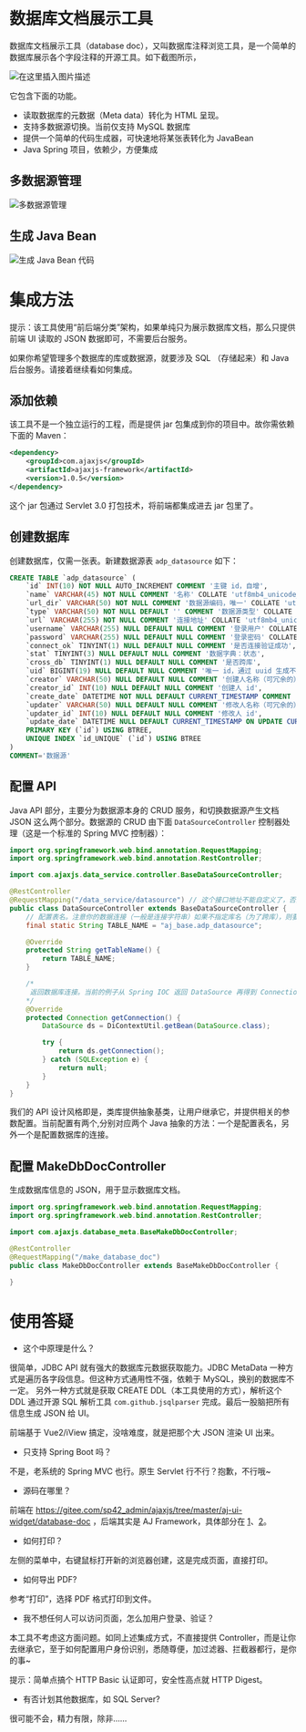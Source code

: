 # 数据库文档展示工具
数据库文档展示工具（database doc），又叫数据库注释浏览工具，是一个简单的数据库展示各个字段注释的开源工具。如下截图所示，

![在这里插入图片描述](https://img-blog.csdnimg.cn/5d8f58d6e9b845448aa861832f75dab3.png)

它包含下面的功能。

- 读取数据库的元数据（Meta data）转化为 HTML 呈现。
- 支持多数据源切换。当前仅支持 MySQL 数据库
- 提供一个简单的代码生成器，可快速地将某张表转化为 JavaBean
- Java Spring 项目，依赖少，方便集成

## 多数据源管理
![多数据源管理](https://img-blog.csdnimg.cn/39e110471b104af897a26eec2b78143c.png)

## 生成 Java Bean
![生成 Java Bean 代码](https://img-blog.csdnimg.cn/acb5f3b506ff4a0380b7f409fd01cc29.png)

# 集成方法
提示：该工具使用“前后端分类”架构，如果单纯只为展示数据库文档，那么只提供前端 UI 读取的 JSON 数据即可，不需要后台服务。

如果你希望管理多个数据库的库或数据源，就要涉及 SQL （存储起来）和 Java 后台服务。请接着继续看如何集成。

## 添加依赖
该工具不是一个独立运行的工程，而是提供 jar 包集成到你的项目中。故你需依赖下面的 Maven：

```xml
<dependency>
	<groupId>com.ajaxjs</groupId>
	<artifactId>ajaxjs-framework</artifactId>
	<version>1.0.5</version>
</dependency>
```
这个 jar 包通过 Servlet 3.0 打包技术，将前端都集成进去 jar 包里了。


## 创建数据库
创建数据库，仅需一张表。新建数据源表 `adp_datasource` 如下：

```sql
CREATE TABLE `adp_datasource` (
	`id` INT(10) NOT NULL AUTO_INCREMENT COMMENT '主键 id，自增',
	`name` VARCHAR(45) NOT NULL COMMENT '名称' COLLATE 'utf8mb4_unicode_ci',
	`url_dir` VARCHAR(50) NOT NULL COMMENT '数据源编码，唯一' COLLATE 'utf8mb4_unicode_ci',
	`type` VARCHAR(50) NOT NULL DEFAULT '' COMMENT '数据源类型' COLLATE 'utf8mb4_unicode_ci',
	`url` VARCHAR(255) NOT NULL COMMENT '连接地址' COLLATE 'utf8mb4_unicode_ci',
	`username` VARCHAR(255) NULL DEFAULT NULL COMMENT '登录用户' COLLATE 'utf8mb4_unicode_ci',
	`password` VARCHAR(255) NULL DEFAULT NULL COMMENT '登录密码' COLLATE 'utf8mb4_unicode_ci',
	`connect_ok` TINYINT(1) NULL DEFAULT NULL COMMENT '是否连接验证成功',
	`stat` TINYINT(3) NULL DEFAULT NULL COMMENT '数据字典：状态',
	`cross_db` TINYINT(1) NULL DEFAULT NULL COMMENT '是否跨库',
	`uid` BIGINT(19) NULL DEFAULT NULL COMMENT '唯一 id，通过 uuid 生成不重复 id',
	`creator` VARCHAR(50) NULL DEFAULT NULL COMMENT '创建人名称（可冗余的）' COLLATE 'utf8mb4_unicode_ci',
	`creator_id` INT(10) NULL DEFAULT NULL COMMENT '创建人 id',
	`create_date` DATETIME NOT NULL DEFAULT CURRENT_TIMESTAMP COMMENT '创建日期',
	`updater` VARCHAR(50) NULL DEFAULT NULL COMMENT '修改人名称（可冗余的）' COLLATE 'utf8mb4_unicode_ci',
	`updater_id` INT(10) NULL DEFAULT NULL COMMENT '修改人 id',
	`update_date` DATETIME NULL DEFAULT CURRENT_TIMESTAMP ON UPDATE CURRENT_TIMESTAMP COMMENT '修改日期',
	PRIMARY KEY (`id`) USING BTREE,
	UNIQUE INDEX `id_UNIQUE` (`id`) USING BTREE
)
COMMENT='数据源'
```
## 配置 API
Java API 部分，主要分为数据源本身的 CRUD 服务，和切换数据源产生文档 JSON 这么两个部分。数据源的 CRUD 由下面 `DataSourceController` 控制器处理（这是一个标准的 Spring MVC 控制器）：

```java
import org.springframework.web.bind.annotation.RequestMapping;
import org.springframework.web.bind.annotation.RestController;

import com.ajaxjs.data_service.controller.BaseDataSourceController;

@RestController
@RequestMapping("/data_service/datasource") // 这个接口地址不能自定义了，否则前端要跟着改
public class DataSourceController extends BaseDataSourceController {
    // 配置表名。注意你的数据连接（一般是连接字符串）如果不指定库名（为了跨库），则要添加上完整的库名
	final static String TABLE_NAME = "aj_base.adp_datasource"; 

	@Override
	protected String getTableName() { 
		return TABLE_NAME;
	}

    /*
     返回数据库连接。当前的例子从 Spring IOC 返回 DataSource 再得到 Connection，现实中可以按照你的注入方式得到 Connection
    */
	@Override
	protected Connection getConnection() { 
		DataSource ds = DiContextUtil.getBean(DataSource.class);

		try {
			return ds.getConnection();
		} catch (SQLException e) {
			return null;
		}
	}
}
```

我们的 API 设计风格即是，类库提供抽象基类，让用户继承它，并提供相关的参数配置。当前配置有两个,分别对应两个 Java 抽象的方法：一个是配置表名，另外一个是配置数据库的连接。

## 配置 MakeDbDocController


生成数据库信息的 JSON，用于显示数据库文档。

```java
import org.springframework.web.bind.annotation.RequestMapping;
import org.springframework.web.bind.annotation.RestController;

import com.ajaxjs.database_meta.BaseMakeDbDocController;

@RestController
@RequestMapping("/make_database_doc")
public class MakeDbDocController extends BaseMakeDbDocController {

}
```

# 使用答疑

- 这个中原理是什么？

很简单，JDBC API 就有强大的数据库元数据获取能力。JDBC MetaData 一种方式是遍历各字段信息。但这种方式通用性不强，依赖于 MySQL，换别的数据库不一定。
另外一种方式就是获取 CREATE DDL（本工具使用的方式），解析这个 DDL 通过开源 SQL 解析工具 `com.github.jsqlparser` 完成。最后一股脑把所有信息生成 JSON 给 UI。

前端基于 Vue2/iView 搞定，没啥难度，就是把那个大 JSON 渲染 UI 出来。

- 只支持 Spring Boot 吗？

不是，老系统的 Spring MVC 也行。原生  Servlet 行不行？抱歉，不行哦~

- 源码在哪里？

前端在 https://gitee.com/sp42_admin/ajaxjs/tree/master/aj-ui-widget/database-doc ，后端其实是 AJ Framework，具体部分在  [1](https://gitee.com/sp42_admin/ajaxjs/tree/master/aj-framework/src/main/java/com/ajaxjs/database_meta)、[2](https://gitee.com/sp42_admin/ajaxjs/blob/master/aj-framework/src/main/java/com/ajaxjs/data_service/controller/BaseDataSourceController.java)。

- 如何打印？

左侧的菜单中，右键鼠标打开新的浏览器创建，这是完成页面，直接打印。

- 如何导出 PDF?

参考“打印”，选择 PDF 格式打印到文件。

- 我不想任何人可以访问页面，怎么加用户登录、验证？

本工具不考虑这方面问题。如同上述集成方式，不直接提供 Controller，而是让你去继承它，至于如何配置用户身份识别，悉随尊便，加过滤器、拦截器都行，是你的事~

提示：简单点搞个 HTTP Basic 认证即可，安全性高点就 HTTP Digest。

- 有否计划其他数据库，如 SQL Server?

很可能不会，精力有限，除非……